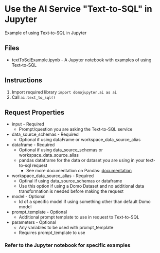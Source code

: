 # Use the AI Service "Text-to-SQL" in Jupyter

Example of using Text-to-SQL in Jupyter

## Files
- textToSqlExample.ipynb - A Jupyter notebook with examples of using Text-to-SQL

## Instructions

1. Import required library `import domojupyter.ai as ai`
2. Call `ai.text_to_sql()`

## Request Properties
* input - Required 
    * Prompt/question you are asking the Text-to-SQL service
* data_source_schemas - Required
    * Optional if using dataFrame or workspace_data_source_alias
* dataframe - Required 
    * Optional if using data_source_schemas or workspace_data_source_alias
    * pandas dataframe for the data or dataset you are using in your text-to-sql request
        * See more documentation on Pandas: [documentation](https://pandas.pydata.org/docs/reference/api/pandas.DataFrame.html)
* workspace_data_source_alias - Required
    * Optinal if using data_source_schemas or dataframe
    * Use this option if using a Domo Dataset and no additional data transformation is needed before making the request
* model - Optional 
    * Id of a specific model if using something other than default Domo model
* prompt_template - Optional 
    * Additional prompt template to use in request to Text-to-SQL
* parameters - Optional 
    * Any variables to be used with prompt_template 
    * Requires prompt_template to use

### Refer to the Jupyter notebook for specific examples